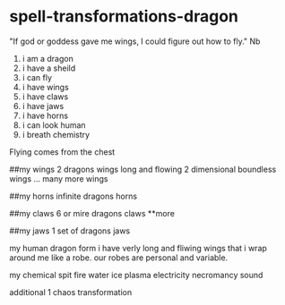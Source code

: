 # spell-transformations-dragon

"If god or goddess gave me wings, I could figure out how to fly." Nb

1. i am a dragon
2. i have a sheild
3. i can fly
4. i have wings
5. i have claws
6. i have jaws
7. i have horns
8. i can look human
9. i breath chemistry

Flying comes from the chest

##my wings
2 dragons wings long and flowing
2 dimensional boundless wings
... many more wings

##my horns
infinite dragons horns

##my claws
6 or mire dragons claws **more

##my jaws
1 set of dragons jaws

my human dragon form
i have verly long and fliwing wings that i wrap around me like a robe. our robes are personal and variable.

my chemical spit
fire water ice plasma electricity necromancy sound

additional
1 chaos transformation
